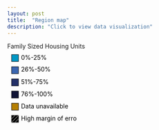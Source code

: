 ```yaml
---
layout: post
title:  "Region map"
description: "Click to view data visualization"
---
```

<div id="map" class="map__container"></div>
<div class="map__overlay map__title" id="title">Family Sized Housing Units</div>
<div class="map__overlay map__legend" id="legend">
  <svg height='168' width='160'>
    <rect x='10' y='11' width='16' height='16' style='fill:#0097c4; stroke: black; stroke-width: 1px;'></rect>
    <text x='32' y='23' class='legend__label'>0%-25%</text>
    <rect x='10' y='39' width='16' height='16' style='fill:#3b66b0; stroke: black; stroke-width: 1px;'></rect>
    <text x='32' y='50' class='legend__label'>26%-50%</text>
    <rect x='10' y='67' width='16' height='16' style='fill:#233069; stroke: black; stroke-width: 1px;'></rect>
    <text x='32' y='79' class='legend__label'>51%-75%</text>
    <rect x='10' y='95' width='16' height='16' style='fill:#111436; stroke: black; stroke-width: 1px;'></rect>
    <text x='32' y='107' class='legend__label'>76%-100%</text>
    <rect x='10' y='123' width='16' height='16' style='fill:#B57F00; stroke: black; stroke-width: 1px;'></rect>
    <text x='32' y='135' class='legend__label'>Data unavailable</text>
    <rect x='10' y='151' width='16' height='16' style='fill:black; stroke: black; stroke-width: 1px;'></rect>
    <line x1='10' y1='159' x2='18' y2='151' style='stroke: #CFCECC;'></line>
    <line x1='10' y1='167' x2='26' y2='151' style='stroke: #CFCECC;'></line>
    <line x1='18' y1='167' x2='26' y2='159' style='stroke: #CFCECC;'></line>
    <text x='32' y='163' class='legend__label'>High margin of error</text>
  </svg>
</div>
<script src="{{'assets/javascripts/map.js' | absolute_url }}" type="module"></script>